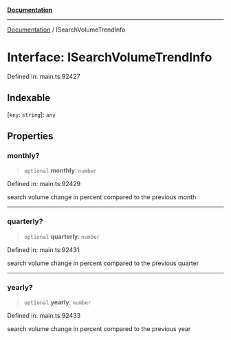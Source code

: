 [**Documentation**](../README.md)

***

[Documentation](../README.md) / ISearchVolumeTrendInfo

# Interface: ISearchVolumeTrendInfo

Defined in: main.ts:92427

## Indexable

\[`key`: `string`\]: `any`

## Properties

### monthly?

> `optional` **monthly**: `number`

Defined in: main.ts:92429

search volume change in percent compared to the previous month

***

### quarterly?

> `optional` **quarterly**: `number`

Defined in: main.ts:92431

search volume change in percent compared to the previous quarter

***

### yearly?

> `optional` **yearly**: `number`

Defined in: main.ts:92433

search volume change in percent compared to the previous year
